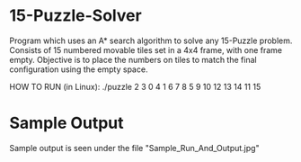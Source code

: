 # 15-Puzzle-Solver
Program which uses an A* search algorithm to solve any 15-Puzzle problem. Consists of 15 numbered movable tiles set in a 4x4 frame, with one frame empty. Objective is to place the numbers on tiles to match the final configuration using the empty space.

HOW TO RUN (in Linux):
./puzzle 2 3 0 4 1 6 7 8 5 9 10 12 13 14 11 15
# Sample Output
Sample output is seen under the file "Sample_Run_And_Output.jpg"
